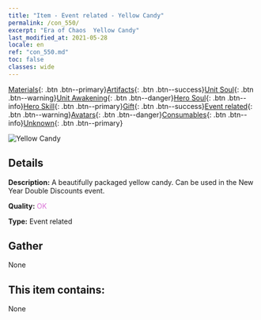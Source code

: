 ```yaml
---
title: "Item - Event related - Yellow Candy"
permalink: /con_550/
excerpt: "Era of Chaos  Yellow Candy"
last_modified_at: 2021-05-28
locale: en
ref: "con_550.md"
toc: false
classes: wide
---
```

 [Materials](/Items/){: .btn .btn--primary}[Artifacts](/Items/Artifacts/){: .btn .btn--success}[Unit Soul](/Items/UnitSoul/){: .btn .btn--warning}[Unit Awakening](/Items/UnitAwakening/){: .btn .btn--danger}[Hero Soul](/Items/HeroSoul/){: .btn .btn--info}[Hero Skill](/Items/HeroSkill/){: .btn .btn--primary}[Gift](/Items/Gift/){: .btn .btn--success}[Event related](/Items/Events/){: .btn .btn--warning}[Avatars](/Items/Avatars/){: .btn .btn--danger}[Consumables](/Items/Consumables/){: .btn .btn--info}[Unknown](/Items/Unknown/){: .btn .btn--primary}

 ![Yellow Candy](/images/t/i_10036.png)

## Details
 **Description:** A beautifully packaged yellow candy. Can be used in the New Year Double Discounts event.

 **Quality:** <span style="color: #DA70D6">OK</span>

 **Type:** Event related

## Gather

  None

## This item contains:

  None

